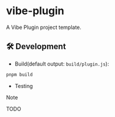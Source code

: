 # vibe-plugin
A Vibe Plugin project template.

## 🛠️ Development
- Build(default output: `build/plugin.js`):
```zsh
pnpm build
```
- Testing
> [!note]
> TODO
